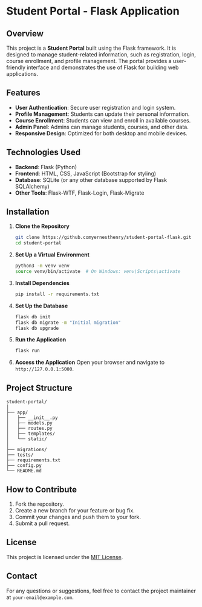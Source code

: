 # Student Portal - Flask Application

## Overview
This project is a **Student Portal** built using the Flask framework. It is designed to manage student-related information, such as registration, login, course enrollment, and profile management. The portal provides a user-friendly interface and demonstrates the use of Flask for building web applications.

## Features
- **User Authentication**: Secure user registration and login system.
- **Profile Management**: Students can update their personal information.
- **Course Enrollment**: Students can view and enroll in available courses.
- **Admin Panel**: Admins can manage students, courses, and other data.
- **Responsive Design**: Optimized for both desktop and mobile devices.

## Technologies Used
- **Backend**: Flask (Python)
- **Frontend**: HTML, CSS, JavaScript (Bootstrap for styling)
- **Database**: SQLite (or any other database supported by Flask SQLAlchemy)
- **Other Tools**: Flask-WTF, Flask-Login, Flask-Migrate

## Installation

1. **Clone the Repository**
    ```bash
    git clone https://github.comyernesthenry/student-portal-flask.git
    cd student-portal
    ```

2. **Set Up a Virtual Environment**
    ```bash
    python3 -m venv venv
    source venv/bin/activate  # On Windows: venv\Scripts\activate
    ```

3. **Install Dependencies**
    ```bash
    pip install -r requirements.txt
    ```

4. **Set Up the Database**
    ```bash
    flask db init
    flask db migrate -m "Initial migration"
    flask db upgrade
    ```

5. **Run the Application**
    ```bash
    flask run
    ```

6. **Access the Application**
    Open your browser and navigate to `http://127.0.0.1:5000`.

## Project Structure
```
student-portal/
│
├── app/
│   ├── __init__.py
│   ├── models.py
│   ├── routes.py
│   ├── templates/
│   └── static/
│
├── migrations/
├── tests/
├── requirements.txt
├── config.py
└── README.md
```

## How to Contribute
1. Fork the repository.
2. Create a new branch for your feature or bug fix.
3. Commit your changes and push them to your fork.
4. Submit a pull request.

## License
This project is licensed under the [MIT License](LICENSE).

## Contact
For any questions or suggestions, feel free to contact the project maintainer at `your-email@example.com`.
